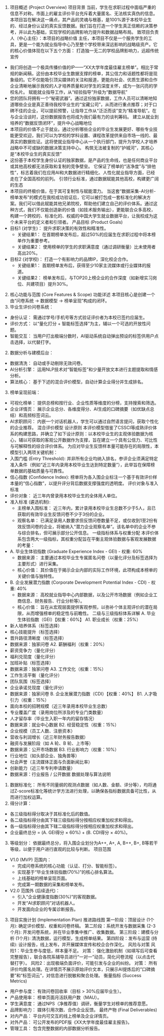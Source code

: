 1. 项目概述 (Project Overview)
项目背景
当前，学生在求职过程中面临严重的信息不对称。市面上的雇主评价平台充斥着大量匿名、无法核实真伪的信息。本项目旨在解决这一痛点，其产品的灵魂与根基，是100%源于本校毕业生的、经过身份认证的真实反馈数据。我们旨在打造一个学生真正信赖的决策参考，并以此为基础，实现学校的品牌影响力提升和数据战略布局。
致项目负责人（中心主任）：本项目的战略价值
主任，本项目不仅是一个服务学生的工具，更是一个能为就业指导中心乃至整个学校带来深远影响的战略级资产。它的核心价值体现在以下五个方面：
打造独一无二的学校品牌影响力，远超传统宣传
  - 我们将创造一个极具传播价值的IP——“XX大学年度最佳雇主榜单”。相比于常规的新闻稿，这份由本校毕业生数据支撑的榜单，其公信力和话题性都将是现象级的。它不仅能吸引顶尖媒体的关注和报道，更能向社会、优质生源和合作企业清晰地展示我校的人才培养质量和对学生的深度关怀，成为一张闪亮的学校名片。
赋能就业指导工作，从“经验指导”升级为“数据导航”
  - 您的团队将拥有一个“秘密武器”。通过这份独家数据，工作人员可以清晰地知道哪些企业是真正善待我校毕业生的“宝藏公司”，从而进行重点推荐；对于口碑不佳的企业，可以提前预警，让指导工作从“泛泛而谈”变为“精准导航”。在与企业洽谈时，这份数据报告也将成为我们最有力的谈判筹码。
建立从就业到培养的“数据反馈闭环”，提升中心战略地位
  - 本项目的价值不止于就业。通过分析哪些企业的毕业生发展更好、哪些专业技能更受欢迎，我们可以为学校的学科设置、课程改革提供来自市场一线的、最真实的数据佐证。这将使就业指导中心从一个执行部门，提升为学校人才培养战略中不可或缺的数据决策支持中心。
构筑无法被复制的“护城河”，其核心是“本校毕业生的真实反馈”
  - 这份基于本校学生身份认证的独家数据，是产品的生命线，也是任何商业平台或其他高校都无法获取和复制的竞争壁垒。 它保证了榜单的“洁净度”与“排他性”，标志着我们在应用AI和大数据进行精细化、人性化就业指导方面，已经走在了全国高校的前列。
引领行业标准，通过数据赋能其他高校，构建更广阔的生态
  - 本项目的终极价值，在于其可复制性与赋能潜力。 当这套“数据采集-AI分析-榜单发布”的模式在我校成功验证后，它可以被打包成一套标准化的解决方案。我们可以借此赋能其他兄弟院校，帮助他们建立自己的评价体系。通过这种方式，我们不仅能创造新的价值（如技术服务输出），更能联合众多高校，构建一个跨校的、标准化的、权威的中国大学生就业数据平台，让我校成为这个未来平台的定义者和引领者。
产品目标 (Product Goals)
- 目标1 (对学生)： 提升求职决策的有效性和精准性。
  - 关键结果1： 在首期榜单发布后，超过50%的应届生在求职过程中将本榜单作为重要参考。
  - 关键结果2： 使用榜单的学生的求职满意度（通过调研衡量）比未使用者高出20%。
- 目标2 (对学校)： 打造一个有影响力的品牌IP，深化校企合作。
  - 关键结果1： 首期榜单发布后，获得至少10家主流媒体或行业媒体的报道。
  - 关键结果2： 榜单发布后，与TOP20上榜企业的合作深度（如新增实习岗位、共建项目）提升30%。
2. 核心功能与范围 (Core Features & Scope)
功能详述
本项目核心是创建一个由“问卷系统 -> 数据模型 -> 榜单呈现”构成的闭环。
1. 毕业生评价问卷系统：
  - 身份认证： 需通过学号/手机号等方式验证评价者为本校已签约应届生。
  - 评价方式： 以“量化打分 + 智能标签选择”为主，辅以一个可选的开放性问题。
  - 智能交互： 当用户打出极端分数时，AI驱动系统自动弹出预设的标签供用户点击选择，以代替打字。
2. 数据分析与建模后台：
  - 数据清洗： 自动或手动剔除无效问卷。
  - AI分析引擎： 运用NLP技术对“智能标签”和少量开放文本进行主题提取和情感分析。
  - 算法核心： 基于下述的混合评价模型，自动计算企业得分并生成排名。
3. 榜单呈现前端：
  - 可视化榜单： 提供总榜和按行业、企业性质等维度的分榜，支持搜索和筛选。
  - 企业详情页： 展示企业总分、各维度得分、AI生成的口碑摘要（如优缺点总结）和高频标签词云。
  - AI求职顾问： 内嵌一个对话机器人，学生可以通过自然语言提问，获取个性化的企业推荐。
混合评价模型
设计原则
本评价模型借鉴了CSSCI等成熟评价体系的构建思路，并确立了如下设计原则：以本校毕业生的主观体验数据为核心，辅以可获取的客观公开数据作为支撑，旨在建立一个具有公信力、可比性与可解释性的综合评价体系。
为应对毕业生反馈样本量可能存在的局限性，本模型引入两项关键机制：
- 入围门槛 (Entry Threshold): 并非所有企业均纳入排名，参评企业须满足特定准入条件（例如“近三年内录用本校毕业生达到特定数量”），此举旨在保障榜单数据的基础质量与可靠性。
- 信心指数 (Confidence Index): 榜单将为各入围企业标注一个基于有效评价样本量的“信心指数”，以提升评分背后数据支撑强度的透明度。
评价对象与准入标准
- 评价对象： 近三年内曾录用本校毕业生的全体用人单位。
- 准入标准 (遴选机制):
  - 主榜单入围标准： 近三年内，累计录用本校毕业生总数不少于5人，且已获取的有效毕业生反馈问卷不少于3份的企业。
  - 观察名单： 已满足录用人数要求但反馈问卷数量不足，或仅收到1至2份有效反馈问卷的企业，将被纳入“潜力企业观察名单”。该名单中的企业不参与综合排名，但可展示部分公开信息。
一级指标体系与权重分配
本评价体系包含两大一级指标，其权重分配旨在平衡主观体验数据与客观发展数据的考量：
- A. 毕业生体验指数 (Graduate Experience Index - GEI) - 权重: 60%
  - 数据来源： 主要通过本校毕业生专属匿名问卷（以量化评分及标签选择为主要形式）进行采集。
  - 核心价值： 其价值在于揭示企业内部的实际工作环境，此项构成本榜单的关键价值与独特性。
- B. 企业发展潜力指数 (Corporate Development Potential Index - CDI) - 权重: 40%
  - 数据来源： 高校就业指导中心内部数据，以及公开市场数据（例如企业工商信息、财务报告、行业分析等）。
  - 核心价值： 旨在从宏观层面提供客观参照，以弥补个体主观评价的潜在局限，从而增强榜单的稳定性与前瞻性。
二级与三级指标体系详解
A. 毕业生体验指数（GEI）【权重：60%】
A1. 职业成长（权重：25%）
- 新人培养体系（标签选择）
- 核心技能提升（标签选择）
- 晋升路径清晰度（标签选择）
- 数据来源：独家问卷
A2. 薪酬福利（权重：20%）
- 薪资竞争力（量化评分）
- 福利兑现度（量化评分）
- 加班补贴（标签选择）
- 数据来源：独家问卷
A3. 工作文化（权重：15%）
- 工作生活平衡（量化评分）
- 团队氛围（标签选择）
- 企业承诺兑现度（量化评分）
- 数据来源：独家问卷
B. 企业发展潜力指数（CDI）【权重：40%】
B1. 人才吸引力（权重：15%）
- 面向本校的招聘规模（近三年录用本校毕业生总数）
- 专业覆盖广度（录用岗位所涉及的专业门类数量）
- 人才留存率（毕业生入职一年内的留存情况）
- 数据来源：就业中心数据
B2. 经营稳定性（权重：15%）
- 企业规模（员工人数、注册资本）
- 营收与利润增长（近三年财务报告数据）
- 融资与发展阶段（如 A 轮、B 轮、上市等）
- 数据来源：公开市场数据
B3. 行业影响力（权重：10%）
- 行业地位（如头部企业、独角兽等）
- 社会声誉（主流媒体正面与负面新闻比率）
- 创新能力（近三年专利申请数量）
- 数据来源：行业报告 / 公开数据
数据处理与算法说明
1. 数据标准化： 所有不同量纲的观测点数据（如人数、金额、评分等），均将通过Z-score标准化等统计学方法进行处理，以确保各指标数据具备可比性，从而进行加权运算。
2. 得分计算：
  - 各三级指标得分取决于其标准化后的数值。
  - 各二级指标得分由其下辖三级指标得分按相应权重加权求和得出。
  - 各一级指标得分由其下辖二级指标得分按相应权重加权求和得出。
  - 企业最终总分 = (A. GEI得分 × 60%) + (B. CDI得分 × 40%)。
3. 等级划分： 依据最终总分，将入围企业划分为A++, A+, A, B++, B+, B等若干等级，以便于用户进行直观的比较与判断。
项目范围
- V1.0 (MVP) 范围内：
  - 完成问卷系统的核心功能（认证、打分、智能标签）。
  - 实现基于“毕业生体验指数(70%)”的核心排名算法。
  - 上线基础的榜单呈现页面。
  - 完成第一期数据的采集和榜单发布。
- V2.0 范围外 (后续迭代)：
  - 引入“企业健康度指数(30%)”的客观数据。
  - 开发“AI求职顾问”对话机器人。
  - 开发面向企业的专属诊断报告。
3. 项目实施计划 (Implementation Plan)
推进路线图
  第一阶段：顶层设计 (1个月): 确定评价模型、权重和问卷终稿。
  第二阶段：系统开发与数据采集 (2-3个月): 开发问卷系统，并在毕业季集中推广、收集数据。
  第三阶段：建模与分析 (1个月): 清洗数据，运行模型，生成榜单结果。
  第四阶段：发布与运营 (持续): 设计报告，线上发布，并开展媒体宣传和校企合作深化。
风险与对策
  风险1：毕业生参与度低，样本量不足。
  对策： 强化激励机制（如填写后可查看完整报告），联合各院系辅导员进行“一对一”动员，简化问卷流程（以点击代替打字）。
  风险2：出现极端负面评价，可能引发与企业的纠纷。
  对策： 所有评价均匿名处理。在详情页不展示原始评价文本，只展示AI提炼后的“口碑摘要”和“标签词云”，对信息进行脱敏和聚合处理。
衡量指标 (Success Metrics)
- 用户参与度： 有效问卷回收率（目标 > 30%应届毕业生）。
- 产品使用率： 榜单页面月活跃用户数（MAU）。
- 学生满意度： 通过NPS（净推荐值）调研，衡量学生对榜单的推荐意愿。
- 品牌影响力： 媒体引用次数、合作企业反馈。
最终产物 (Final Deliverables)
- 对内产品： 平台内可交互的线上榜单及企业详情页。
- 对外产品： 可公开发布的PDF版《XX大学年度最佳雇主报告》。
- 管理工具： 包含完整数据的内部数据分析报告。

